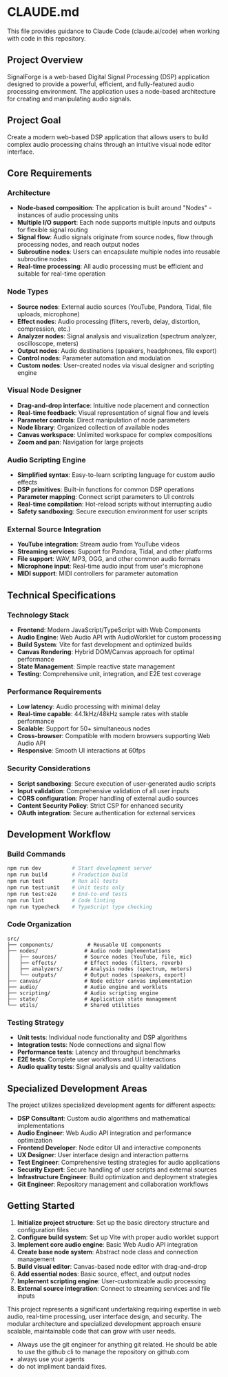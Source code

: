 # CLAUDE.md

This file provides guidance to Claude Code (claude.ai/code) when working with code in this repository.

## Project Overview

SignalForge is a web-based Digital Signal Processing (DSP) application designed to provide a powerful, efficient, and fully-featured audio processing environment. The application uses a node-based architecture for creating and manipulating audio signals.

## Project Goal

Create a modern web-based DSP application that allows users to build complex audio processing chains through an intuitive visual node editor interface.

## Core Requirements

### Architecture
- **Node-based composition**: The application is built around "Nodes" - instances of audio processing units
- **Multiple I/O support**: Each node supports multiple inputs and outputs for flexible signal routing
- **Signal flow**: Audio signals originate from source nodes, flow through processing nodes, and reach output nodes
- **Subroutine nodes**: Users can encapsulate multiple nodes into reusable subroutine nodes
- **Real-time processing**: All audio processing must be efficient and suitable for real-time operation

### Node Types
- **Source nodes**: External audio sources (YouTube, Pandora, Tidal, file uploads, microphone)
- **Effect nodes**: Audio processing (filters, reverb, delay, distortion, compression, etc.)
- **Analyzer nodes**: Signal analysis and visualization (spectrum analyzer, oscilloscope, meters)
- **Output nodes**: Audio destinations (speakers, headphones, file export)
- **Control nodes**: Parameter automation and modulation
- **Custom nodes**: User-created nodes via visual designer and scripting engine

### Visual Node Designer
- **Drag-and-drop interface**: Intuitive node placement and connection
- **Real-time feedback**: Visual representation of signal flow and levels
- **Parameter controls**: Direct manipulation of node parameters
- **Node library**: Organized collection of available nodes
- **Canvas workspace**: Unlimited workspace for complex compositions
- **Zoom and pan**: Navigation for large projects

### Audio Scripting Engine
- **Simplified syntax**: Easy-to-learn scripting language for custom audio effects
- **DSP primitives**: Built-in functions for common DSP operations
- **Parameter mapping**: Connect script parameters to UI controls
- **Real-time compilation**: Hot-reload scripts without interrupting audio
- **Safety sandboxing**: Secure execution environment for user scripts

### External Source Integration
- **YouTube integration**: Stream audio from YouTube videos
- **Streaming services**: Support for Pandora, Tidal, and other platforms
- **File support**: WAV, MP3, OGG, and other common audio formats
- **Microphone input**: Real-time audio input from user's microphone
- **MIDI support**: MIDI controllers for parameter automation

## Technical Specifications

### Technology Stack
- **Frontend**: Modern JavaScript/TypeScript with Web Components
- **Audio Engine**: Web Audio API with AudioWorklet for custom processing
- **Build System**: Vite for fast development and optimized builds
- **Canvas Rendering**: Hybrid DOM/Canvas approach for optimal performance
- **State Management**: Simple reactive state management
- **Testing**: Comprehensive unit, integration, and E2E test coverage

### Performance Requirements
- **Low latency**: Audio processing with minimal delay
- **Real-time capable**: 44.1kHz/48kHz sample rates with stable performance
- **Scalable**: Support for 50+ simultaneous nodes
- **Cross-browser**: Compatible with modern browsers supporting Web Audio API
- **Responsive**: Smooth UI interactions at 60fps

### Security Considerations
- **Script sandboxing**: Secure execution of user-generated audio scripts
- **Input validation**: Comprehensive validation of all user inputs
- **CORS configuration**: Proper handling of external audio sources
- **Content Security Policy**: Strict CSP for enhanced security
- **OAuth integration**: Secure authentication for external services

## Development Workflow

### Build Commands
```bash
npm run dev          # Start development server
npm run build        # Production build
npm run test         # Run all tests
npm run test:unit    # Unit tests only
npm run test:e2e     # End-to-end tests
npm run lint         # Code linting
npm run typecheck    # TypeScript type checking
```

### Code Organization
```
src/
├── components/           # Reusable UI components
├── nodes/               # Audio node implementations
│   ├── sources/         # Source nodes (YouTube, file, mic)
│   ├── effects/         # Effect nodes (filters, reverb)
│   ├── analyzers/       # Analysis nodes (spectrum, meters)
│   └── outputs/         # Output nodes (speakers, export)
├── canvas/              # Node editor canvas implementation
├── audio/               # Audio engine and worklets
├── scripting/           # Audio scripting engine
├── state/               # Application state management
└── utils/               # Shared utilities
```

### Testing Strategy
- **Unit tests**: Individual node functionality and DSP algorithms
- **Integration tests**: Node connections and signal flow
- **Performance tests**: Latency and throughput benchmarks
- **E2E tests**: Complete user workflows and UI interactions
- **Audio quality tests**: Signal analysis and quality validation

## Specialized Development Areas

The project utilizes specialized development agents for different aspects:

- **DSP Consultant**: Custom audio algorithms and mathematical implementations
- **Audio Engineer**: Web Audio API integration and performance optimization
- **Frontend Developer**: Node editor UI and interactive components
- **UX Designer**: User interface design and interaction patterns
- **Test Engineer**: Comprehensive testing strategies for audio applications
- **Security Expert**: Secure handling of user scripts and external sources
- **Infrastructure Engineer**: Build optimization and deployment strategies
- **Git Engineer**: Repository management and collaboration workflows

## Getting Started

1. **Initialize project structure**: Set up the basic directory structure and configuration files
2. **Configure build system**: Set up Vite with proper audio worklet support
3. **Implement core audio engine**: Basic Web Audio API integration
4. **Create base node system**: Abstract node class and connection management
5. **Build visual editor**: Canvas-based node editor with drag-and-drop
6. **Add essential nodes**: Basic source, effect, and output nodes
7. **Implement scripting engine**: User-customizable audio processing
8. **External source integration**: Connect to streaming services and file inputs

This project represents a significant undertaking requiring expertise in web audio, real-time processing, user interface design, and security. The modular architecture and specialized development approach ensure scalable, maintainable code that can grow with user needs.
- Always use the git engineer for anything git related. He should be able to use the github cli to manage the repository on github.com
- always use your agents
- do not impliment bandaid fixes.